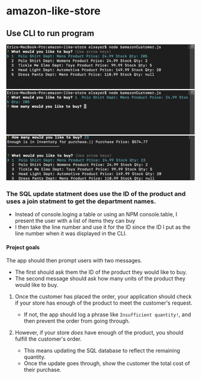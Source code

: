 # amazon-like-store

## Use CLI to run program

![open](/assets/bamazon1.png)
![second](/assets/bamazon2.png)
![final](/assets/bamazon3.png)

### The SQL update statment does use the ID of the product and uses a join statment to get the department names.

* Instead of console.loging a table or using an NPM console.table, I present the user with a list of items they can buy
* I then take the line number and use it for the ID since the ID I put as the line number when it was displayed in the CLI.

#### Project goals
The app should then prompt users with two messages.

   * The first should ask them the ID of the product they would like to buy.
   * The second message should ask how many units of the product they would like to buy.

1. Once the customer has placed the order, your application should check if your store has enough of the product to meet the customer's request.

   * If not, the app should log a phrase like `Insufficient quantity!`, and then prevent the order from going through.

2. However, if your store _does_ have enough of the product, you should fulfill the customer's order.
   * This means updating the SQL database to reflect the remaining quantity.
   * Once the update goes through, show the customer the total cost of their purchase.